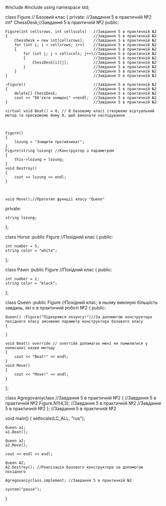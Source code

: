 #include <iostream>
#include <string>
using namespace std;

class Figure // Базовий клас
{
private:           //Завдання 5 в практичній №2   
	int* ChessDesk;//Завдання 5 в практичній №2
public:

	Figure(int cellsrows, int cellscols)   //Завдання 5 в практичній №2
	{	                                   //Завдання 5 в практичній №2
 		ChessDesk = new int[cellsrows];    //Завдання 5 в практичній №2
		for (int i; i < cellsrows; i++)    //Завдання 5 в практичній №2
		{                                  //Завдання 5 в практичній №2
			for (int j; j < cellscols; j++)//Завдання 5 в практичній №2
			{                              //Завдання 5 в практичній №2  
				ChessDesk[i][j];           //Завдання 5 в практичній №2 
			}                              //Завдання 5 в практичній №2
		}                                  //Завдання 5 в практичній №2
	}                                      //Завдання 5 в практичній №2

	~Figure()                              //Завдання 5 в практичній №2
	{                                      //Завдання 5 в практичній №2
		delete[] ChessDesk;                //Завдання 5 в практичній №2
		cout << "Об'єкти знищені" <<endl;  //Завдання 5 в практичній №2
	}                                      //Завдання 5 в практичній №2

	virtual void Beat() = 0; // В базовому класі створюємо віртуальний метод та присвоюємо йому 0, щоб виконати наслідування

	

	Figure()
	{
		lozung = "Знищити противника!";
	}
	Figure(string lozung) //Конструктор з параметром
	{
		this->lozung = lozung;
	}
	void Destroy()
	{
		cout << lozung << endl;
	}



	void Move();//Прототип функції класу "Queen"

private:

	string lozung;

};

class Horse :public Figure //Похідний клас
{
public:

	int number = 5;
	string color = "white";

};

class Pawn :public Figure //Похідний клас
{
public:

	int number = 2;
	string color = "black";

};

class Queen :public Figure //Похідний клас; в ньому виконую більшість завдань, які є в практичній роботі №2
{
public:

	Queen() :Figure("Підкоряюся лозунгу!")//За допомогою конструктора похідного класу змінюємо параметр конструктора базового класу
	{
		
	}

	void Beat() override // override допомагає мені не помилитися у написанні назви методу
	{
		cout << "Beat!" << endl;
	}
	void Move()
	{
		cout << "Move!" << endl;
	}
};

class Agregovaniyclass //Завдання 5 в практичній №2
{                      //Завдання 5 в практичній №2 
	Figure.N1(4,3);    //Завдання 5 в практичній №2
					   //Завдання 5 в практичній №2
};                     //Завдання 5 в практичній №2

void main()
{
	setlocale(LC_ALL, "rus");

	Queen a1;
	a1.Beat();

	Queen a2;
	a2.Move();

	cout << endl << endl;

	Queen A2;
	A2.Destroy(); //Реалізація базового конструктора за допомогою похідного

	Agregovaniyclass.implement; //Завдання 5 в практичній №2

	system("pause");
}
